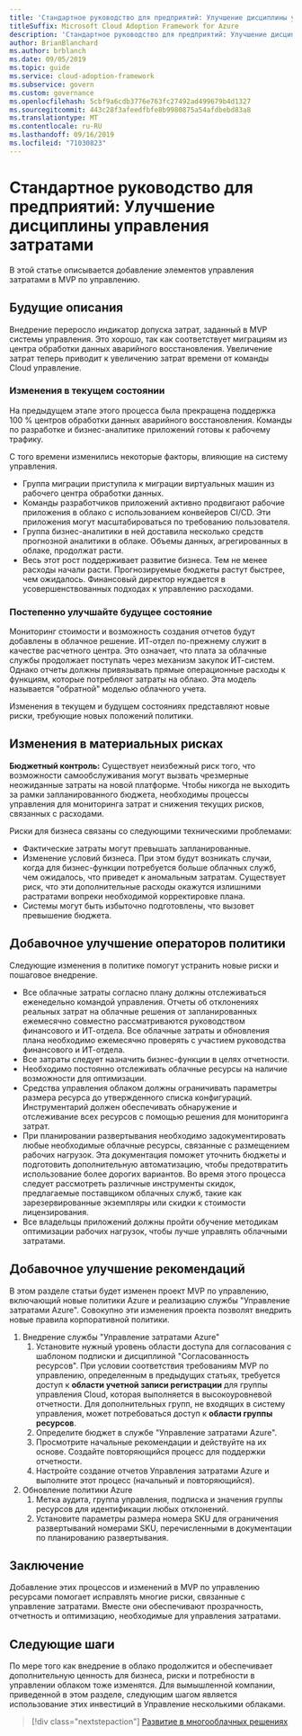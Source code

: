 ```yaml
---
title: 'Стандартное руководство для предприятий: Улучшение дисциплины управления затратами'
titleSuffix: Microsoft Cloud Adoption Framework for Azure
description: 'Стандартное руководство для предприятий: Улучшение дисциплины управления затратами'
author: BrianBlanchard
ms.author: brblanch
ms.date: 09/05/2019
ms.topic: guide
ms.service: cloud-adoption-framework
ms.subservice: govern
ms.custom: governance
ms.openlocfilehash: 5cbf9a6cdb3776e763fc27492ad499679b4d1327
ms.sourcegitcommit: 443c28f3afeedfbfe8b9980875a54afdbebd83a8
ms.translationtype: MT
ms.contentlocale: ru-RU
ms.lasthandoff: 09/16/2019
ms.locfileid: "71030823"
---
```

# <a name="standard-enterprise-guide-improve-the-cost-management-discipline"></a>Стандартное руководство для предприятий: Улучшение дисциплины управления затратами

В этой статье описывается добавление элементов управления затратами в MVP по управлению.

## <a name="advancing-the-narrative"></a>Будущие описания

Внедрение переросло индикатор допуска затрат, заданный в MVP системы управления. Это хорошо, так как соответствует миграциям из центра обработки данных аварийного восстановления. Увеличение затрат теперь приводит к увеличению затрат времени от команды Cloud управление.

### <a name="changes-in-the-current-state"></a>Изменения в текущем состоянии

На предыдущем этапе этого процесса была прекращена поддержка 100 % центров обработки данных аварийного восстановления. Команды по разработке и бизнес-аналитике приложений готовы к рабочему трафику.

С того времени изменились некоторые факторы, влияющие на систему управления.

- Группа миграции приступила к миграции виртуальных машин из рабочего центра обработки данных.
- Команды разработчиков приложений активно продвигают рабочие приложения в облако с использованием конвейеров CI/CD. Эти приложения могут масштабироваться по требованию пользователя.
- Группа бизнес-аналитики в ней доставила несколько средств прогнозной аналитики в облаке. Объемы данных, агрегированных в облаке, продолжат расти.
- Весь этот рост поддерживает развитие бизнеса. Тем не менее расходы начали расти. Прогнозируемые бюджеты растут быстрее, чем ожидалось. Финансовый директор нуждается в усовершенствованных подходах к управлению расходами.

### <a name="incrementally-improve-the-future-state"></a>Постепенно улучшайте будущее состояние

Мониторинг стоимости и возможность создания отчетов будут добавлены в облачное решение. ИТ-отдел по-прежнему служит в качестве расчетного центра. Это означает, что плата за облачные службы продолжает поступать через механизм закупок ИТ-систем. Однако отчеты должны привязывать прямые операционные расходы к функциям, которые потребляют затраты на облако. Эта модель называется "обратной" моделью облачного учета.

Изменения в текущем и будущем состояниях представляют новые риски, требующие новых положений политики.

## <a name="changes-in-tangible-risks"></a>Изменения в материальных рисках

**Бюджетный контроль:** Существует неизбежный риск того, что возможности самообслуживания могут вызвать чрезмерные неожиданные затраты на новой платформе. Чтобы никогда не выходить за рамки запланированного бюджета, необходимы процессы управления для мониторинга затрат и снижения текущих рисков, связанных с расходами.

Риски для бизнеса связаны со следующими техническими проблемами:

- Фактические затраты могут превышать запланированные.
- Изменение условий бизнеса. При этом будут возникать случаи, когда для бизнес-функции потребуется больше облачных служб, чем ожидалось, что приведет к аномальным затратам. Существует риск, что эти дополнительные расходы окажутся излишними растратами вопреки необходимой корректировке плана.
- Системы могут быть избыточно подготовлены, что вызовет превышение бюджета.

## <a name="incremental-improvement-of-the-policy-statements"></a>Добавочное улучшение операторов политики

Следующие изменения в политике помогут устранить новые риски и пошаговое внедрение.

- Все облачные затраты согласно плану должны отслеживаться еженедельно командой управления. Отчеты об отклонениях реальных затрат на облачные решения от запланированных ежемесячно совместно рассматриваются руководством финансового и ИТ-отдела. Все облачные затраты и обновления плана необходимо ежемесячно проверять с участием руководства финансового и ИТ-отдела.
- Все затраты следует назначить бизнес-функции в целях отчетности.
- Необходимо постоянно отслеживать облачные ресурсы на наличие возможности для оптимизации.
- Средства управления облаком должны ограничивать параметры размера ресурса до утвержденного списка конфигураций. Инструментарий должен обеспечивать обнаружение и отслеживание всех ресурсов с помощью решения для мониторинга затрат.
- При планировании развертывания необходимо задокументировать любые необходимые облачные ресурсы, связанные с размещением рабочих нагрузок. Эта документация поможет уточнить бюджеты и подготовить дополнительную автоматизацию, чтобы предотвратить использование более дорогих вариантов. Во время этого процесса следует рассмотреть различные инструменты скидок, предлагаемые поставщиком облачных служб, такие как зарезервированные экземпляры или скидки к стоимости лицензирования.
- Все владельцы приложений должны пройти обучение методикам оптимизации рабочих нагрузок, чтобы лучше управлять облачными затратами.

## <a name="incremental-improvement-of-the-best-practices"></a>Добавочное улучшение рекомендаций

В этом разделе статьи будет изменен проект MVP по управлению, включающий новые политики Azure и реализацию службы "Управление затратами Azure". Совокупно эти изменения проекта позволят внедрить новые правила корпоративной политики.

1. Внедрение службы "Управление затратами Azure"
    1. Установите нужный уровень области доступа для согласования с шаблоном подписки и дисциплиной "Согласованность ресурсов". При условии соответствия требованиям MVP по управлению, определенным в предыдущих статьях, требуется доступ к **области учетной записи регистрации** для группы управления Cloud, которая выполняется в высокоуровневой отчетности. Для дополнительных групп, не входящих в систему управления, может потребоваться доступ к **области группы ресурсов**.
    1. Определите бюджет в службе "Управление затратами Azure".
    1. Просмотрите начальные рекомендации и действуйте на их основе. Создайте повторяющийся процесс для поддержки отчетности.
    1. Настройте создание отчетов Управления затратами Azure и выполните этот процесс (начальный и повторяющийся).
2. Обновление политики Azure
    1. Метка аудита, группа управления, подписка и значения группы ресурсов для идентификации любых отклонений.
    1. Установите параметры размера номера SKU для ограничения развертываний номерами SKU, перечисленными в документации по планированию развертывания.

## <a name="conclusion"></a>Заключение

Добавление этих процессов и изменений в MVP по управлению ресурсами помогает исправлять многие риски, связанные с управление затратами. Вместе они обеспечивают прозрачность, отчетность и оптимизацию, необходимые для управления затратами.

## <a name="next-steps"></a>Следующие шаги

По мере того как внедрение в облако продолжится и обеспечивает дополнительную ценность для бизнеса, риски и потребности в управлении облаком тоже изменятся. Для вымышленной компании, приведенной в этом разделе, следующим шагом является использование этих инвестиций в Управление несколькими облаками.

> [!div class="nextstepaction"]
> [Развитие в многооблачных решениях](./multicloud-improvement.md)
